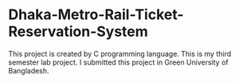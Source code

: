 # Dhaka-Metro-Rail-Ticket-Reservation-System
This project is created by C programming language.
This is my third semester lab project.
I submitted this project in Green University of Bangladesh.

